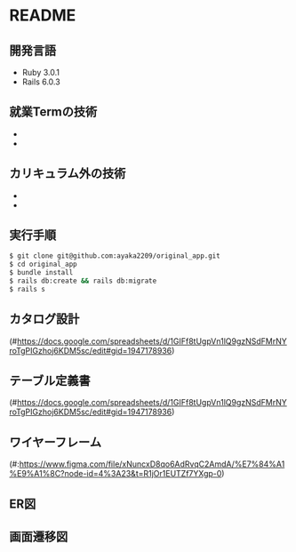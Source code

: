 # README 

## 開発言語 
- Ruby 3.0.1  
- Rails 6.0.3  
## 就業Termの技術 
-  
-  
## カリキュラム外の技術 
-  
-  
## 実行手順 
```bash
$ git clone git@github.com:ayaka2209/original_app.git    
$ cd original_app    
$ bundle install 
$ rails db:create && rails db:migrate 
$ rails s  
 ``` 

## カタログ設計 
(#https://docs.google.com/spreadsheets/d/1GIFf8tUgpVn1lQ9gzNSdFMrNYroTgPIGzhoj6KDM5sc/edit#gid=1947178936)  

## テーブル定義書  
(#https://docs.google.com/spreadsheets/d/1GIFf8tUgpVn1lQ9gzNSdFMrNYroTgPIGzhoj6KDM5sc/edit#gid=1947178936)  
## ワイヤーフレーム 
(#:https://www.figma.com/file/xNuncxD8qo6AdRvqC2AmdA/%E7%84%A1%E9%A1%8C?node-id=4%3A23&t=R1jOr1EUTZf7YXgp-0)  
## ER図  
## 画面遷移図  












